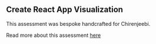 ## Create React App Visualization

This assessment was bespoke handcrafted for Chirenjeebi.

Read more about this assessment [here](https://react.eogresources.com)
